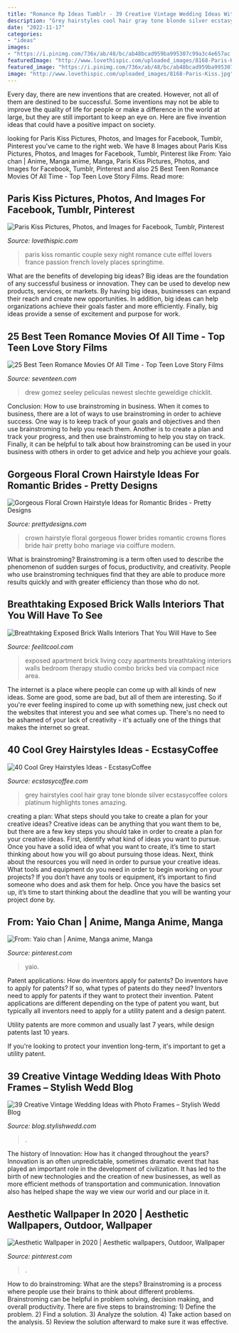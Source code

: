 ```yaml
---
title: "Romance Rp Ideas Tumblr - 39 Creative Vintage Wedding Ideas With Photo Frames – Stylish Wedd Blog"
description: "Grey hairstyles cool hair gray tone blonde silver ecstasycoffee colors platinum highlights tones amazing"
date: "2022-11-17"
categories:
- "ideas"
images:
- "https://i.pinimg.com/736x/ab/48/bc/ab48bcad959ba995307c99a3c4e657ac.jpg"
featuredImage: "http://www.lovethispic.com/uploaded_images/8168-Paris-Kiss.jpg"
featured_image: "https://i.pinimg.com/736x/ab/48/bc/ab48bcad959ba995307c99a3c4e657ac.jpg"
image: "http://www.lovethispic.com/uploaded_images/8168-Paris-Kiss.jpg"
---
```



Every day, there are new inventions that are created. However, not all of them are destined to be successful. Some inventions may not be able to improve the quality of life for people or make a difference in the world at large, but they are still important to keep an eye on. Here are five invention ideas that could have a positive impact on society.

	

		
looking for Paris Kiss Pictures, Photos, and Images for Facebook, Tumblr, Pinterest you've came to the right web. We have 8 Images about Paris Kiss Pictures, Photos, and Images for Facebook, Tumblr, Pinterest like From: Yaio chan | Anime, Manga anime, Manga, Paris Kiss Pictures, Photos, and Images for Facebook, Tumblr, Pinterest and also 25 Best Teen Romance Movies Of All Time - Top Teen Love Story Films. Read more:
		
    
## Paris Kiss Pictures, Photos, And Images For Facebook, Tumblr, Pinterest

<img loading=lazy src="http://www.lovethispic.com/uploaded_images/8168-Paris-Kiss.jpg" onerror="this.onerror=null;this.src='https://tse4.mm.bing.net/th?id=OIP.mwnP65mguUN1z4qhRsaSZQHaLI&amp;pid=15.1';" alt="Paris Kiss Pictures, Photos, and Images for Facebook, Tumblr, Pinterest">

_Source: lovethispic.com_

>paris kiss romantic couple sexy night romance cute eiffel lovers france passion french lovely places springtime. 

	

What are the benefits of developing big ideas?
Big ideas are the foundation of any successful business or innovation. They can be used to develop new products, services, or markets. By having big ideas, businesses can expand their reach and create new opportunities. In addition, big ideas can help organizations achieve their goals faster and more efficiently. Finally, big ideas provide a sense of excitement and purpose for work.

    
## 25 Best Teen Romance Movies Of All Time - Top Teen Love Story Films

<img loading=lazy src="https://hips.hearstapps.com/hmg-prod.s3.amazonaws.com/images/another-cinderella-story-1515371057.jpg%3fcrop%3d1xw:0.8888888888888888xh%3bcenter%2ctop%26resize%3d1200:*" onerror="this.onerror=null;this.src='https://tse2.mm.bing.net/th?id=OIP.oqfdUBC4K9in3v6BmV58sgHaDt&amp;pid=15.1';" alt="25 Best Teen Romance Movies Of All Time - Top Teen Love Story Films">

_Source: seventeen.com_

>drew gomez seeley peliculas newest slechte geweldige chicklit. 

	

Conclusion: How to use brainstroming in business.
When it comes to business, there are a lot of ways to use brainstroming in order to achieve success. One way is to keep track of your goals and objectives and then use brainstroming to help you reach them. Another is to create a plan and track your progress, and then use brainstroming to help you stay on track. Finally, it can be helpful to talk about how brainstroming can be used in your business with others in order to get advice and help you achieve your goals.

    
## Gorgeous Floral Crown Hairstyle Ideas For Romantic Brides - Pretty Designs

<img loading=lazy src="https://www.prettydesigns.com/wp-content/uploads/2014/11/Beautiful-Floral-Crown-Hairstyle-for-Wedding.jpg" onerror="this.onerror=null;this.src='https://tse4.mm.bing.net/th?id=OIP.S-8V9oDNJsIJKIOjJRfdKAHaLH&amp;pid=15.1';" alt="Gorgeous Floral Crown Hairstyle Ideas for Romantic Brides - Pretty Designs">

_Source: prettydesigns.com_

>crown hairstyle floral gorgeous flower brides romantic crowns flores bride hair pretty boho mariage via coiffure modern. 

	

What is brainstroming?
Brainstroming is a term often used to describe the phenomenon of sudden surges of focus, productivity, and creativity. People who use brainstroming techniques find that they are able to produce more results quickly and with greater efficiency than those who do not.

    
## Breathtaking Exposed Brick Walls Interiors That You Will Have To See

<img loading=lazy src="http://feelitcool.com/wp-content/uploads/2016/01/small-apartment-with-exposed-bricks.jpg" onerror="this.onerror=null;this.src='https://tse2.mm.bing.net/th?id=OIP.tppLbbbC08g8Rdj1F9PGKAHaJ4&amp;pid=15.1';" alt="Breathtaking Exposed Brick Walls Interiors That You Will Have to See">

_Source: feelitcool.com_

>exposed apartment brick living cozy apartments breathtaking interiors walls bedroom therapy studio combo bricks bed via compact nice area. 

	

The internet is a place where people can come up with all kinds of new ideas. Some are good, some are bad, but all of them are interesting. So if you're ever feeling inspired to come up with something new, just check out the websites that interest you and see what comes up. There's no need to be ashamed of your lack of creativity - it's actually one of the things that makes the internet so great.

    
## 40 Cool Grey Hairstyles Ideas - EcstasyCoffee

<img loading=lazy src="http://www.ecstasycoffee.com/wp-content/uploads/2016/10/Grey-Hairstyles-Ideas-35.jpg" onerror="this.onerror=null;this.src='https://tse4.mm.bing.net/th?id=OIP.HzpvBXuoKiQyFKxZeobnIAHaLn&amp;pid=15.1';" alt="40 Cool Grey Hairstyles Ideas - EcstasyCoffee">

_Source: ecstasycoffee.com_

>grey hairstyles cool hair gray tone blonde silver ecstasycoffee colors platinum highlights tones amazing. 

	

creating a plan: What steps should you take to create a plan for your creative ideas?
Creative ideas can be anything that you want them to be, but there are a few key steps you should take in order to create a plan for your creative ideas. First, identify what kind of ideas you want to pursue. Once you have a solid idea of what you want to create, it’s time to start thinking about how you will go about pursuing those ideas. 
Next, think about the resources you will need in order to pursue your creative ideas. What tools and equipment do you need in order to begin working on your projects? If you don’t have any tools or equipment, it’s important to find someone who does and ask them for help. Once you have the basics set up, it’s time to start thinking about the deadline that you will be wanting your project done by.

    
## From: Yaio Chan | Anime, Manga Anime, Manga

<img loading=lazy src="https://i.pinimg.com/736x/d0/dd/15/d0dd15713152357b1e58ff0f20157908.jpg" onerror="this.onerror=null;this.src='https://tse3.mm.bing.net/th?id=OIP.8yNC2nxujVbvD8gGEyObdAHaMf&amp;pid=15.1';" alt="From: Yaio chan | Anime, Manga anime, Manga">

_Source: pinterest.com_

>yaio. 

	

Patent applications: How do inventors apply for patents?
Do inventors have to apply for patents? If so, what types of patents do they need?
Inventors need to apply for patents if they want to protect their invention. Patent applications are different depending on the type of patent you want, but typically all inventors need to apply for a utility patent and a design patent. 

 Utility patents are more common and usually last 7 years, while design patents last 10 years. 

If you're looking to protect your invention long-term, it's important to get a utility patent.

    
## 39 Creative Vintage Wedding Ideas With Photo Frames – Stylish Wedd Blog

<img loading=lazy src="https://blog.stylishwedd.com/wp-content/uploads/2016/12/funny-wedding-photo-ideas-with-photo-frames.jpg" onerror="this.onerror=null;this.src='https://tse1.mm.bing.net/th?id=OIP.UWFeJrwO5OQOz3gRJpHWnQHaO9&amp;pid=15.1';" alt="39 Creative Vintage Wedding Ideas with Photo Frames – Stylish Wedd Blog">

_Source: blog.stylishwedd.com_

>. 

	

The history of Innovation: How has it changed throughout the years?
Innovation is an often unpredictable, sometimes dramatic event that has played an important role in the development of civilization. It has led to the birth of new technologies and the creation of new businesses, as well as more efficient methods of transportation and communication. Innovation also has helped shape the way we view our world and our place in it.

    
## Aesthetic Wallpaper In 2020 | Aesthetic Wallpapers, Outdoor, Wallpaper

<img loading=lazy src="https://i.pinimg.com/736x/ab/48/bc/ab48bcad959ba995307c99a3c4e657ac.jpg" onerror="this.onerror=null;this.src='https://tse2.mm.bing.net/th?id=OIP.Sx9gY2GlQvyFrPHSU-2FeQHaOk&amp;pid=15.1';" alt="Aesthetic Wallpaper in 2020 | Aesthetic wallpapers, Outdoor, Wallpaper">

_Source: pinterest.com_

>. 

	

How to do brainstroming: What are the steps?
Brainstroming is a process where people use their brains to think about different problems. Brainstroming can be helpful in problem solving, decision making, and overall productivity. There are five steps to brainstroming: 1) Define the problem. 2) Find a solution. 3) Analyze the solution. 4) Take action based on the analysis. 5) Review the solution afterward to make sure it was effective.

